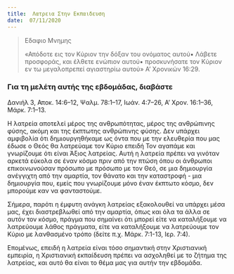 ```yaml
---
title:  Λατρεια Στην Εκπαιδευση
date:  07/11/2020
---
```


> <p>Εδαφιο Μνημης</p>
>  «Απόδοτε εις τον Κύριον την δόξαν του ονόματος αυτού▪ Λάβετε προσφοράς, και έλθετε ενώπιον αυτού▪ προσκυνήσατε τον Κύριον εν τω μεγαλοπρεπεί αγιαστηρίω αυτού» Α’ Χρονικών 16:29.

### Για τη μελέτη αυτής της εβδομάδας, διαβάστε
Δανιήλ 3, Αποκ. 14:6–12, Ψαλμ. 78:1–17, Ιωάν. 4:7–26, Α’ Χρον. 16:1–36, Μάρκ. 7:1–13.

Η λατρεία αποτελεί μέρος της ανθρωπότητας, μέρος της ανθρώπινης φύσης, ακόμη και της έκπτωτης ανθρώπινης φύσης. Δεν υπάρχει αμφιβολία ότι δημιουργηθήκαμε ως όντα που με την ελευθερία που μας έδωσε ο Θεός θα λατρεύαμε τον Κύριο επειδή Τον αγαπάμε και γνωρίζουμε ότι είναι Άξιος λατρείας. Αυτή η λατρεία πρέπει να γινόταν αρκετά εύκολα σε έναν κόσμο πριν από την πτώση όπου οι άνθρωποι επικοινωνούσαν πρόσωπο με πρόσωπο με τον Θεό, σε μια δημιουργία ανέγγιχτη από την αμαρτία, τον θάνατο και την καταστροφή - μια δημιουργία που, εμείς που γνωρίζουμε μόνο έναν έκπτωτο κόσμο, δεν μπορούμε καν να φανταστούμε.

Σήμερα, παρότι η έμφυτη ανάγκη λατρείας εξακολουθεί να υπάρχει μέσα μας, έχει διαστρεβλωθεί από την αμαρτία, όπως και όλα τα άλλα σε αυτόν τον κόσμο, πράγμα που σημαίνει ότι μπορεί είτε να καταλήξουμε να λατρεύουμε λάθος πράγματα, είτε να καταλήξουμε να λατρεύουμε τον Κύριο με λανθασμένο τρόπο (δείτε π.χ. Μάρκ. 7:1-13, Ιερ. 7:4).

Επομένως, επειδή η λατρεία είναι τόσο σημαντική στην Χριστιανική εμπειρία, η Χριστιανική εκπαίδευση πρέπει να ασχοληθεί με το ζήτημα της λατρείας, και αυτό θα είναι το θέμα μας για αυτήν την εβδομάδα.
